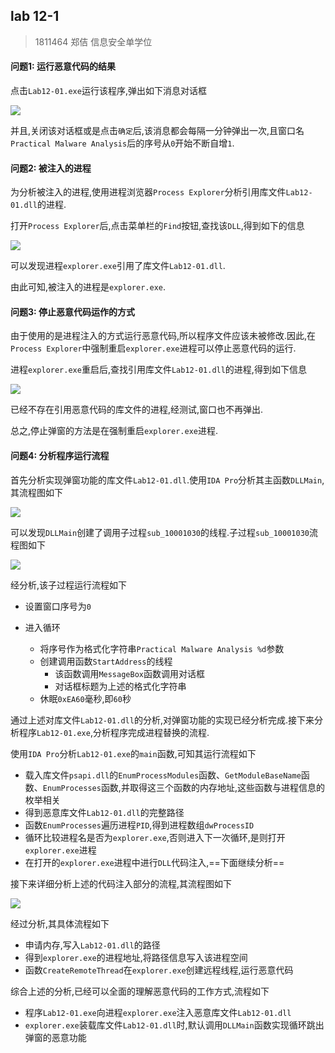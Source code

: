 ## lab 12-1

> 1811464 郑佶 信息安全单学位

#### 问题1: 运行恶意代码的结果

点击`Lab12-01.exe`运行该程序,弹出如下消息对话框

![](../IMG/LAB12-1-1.png)

并且,关闭该对话框或是点击`确定`后,该消息都会每隔一分钟弹出一次,且窗口名`Practical Malware Analysis`后的序号从`0`开始不断自增`1`.


#### 问题2: 被注入的进程

为分析被注入的进程,使用进程浏览器`Process Explorer`分析引用库文件`Lab12-01.dll`的进程.

打开`Process Explorer`后,点击菜单栏的`Find`按钮,查找该`DLL`,得到如下的信息

![](../IMG/LAB12-1-2.png)

可以发现进程`explorer.exe`引用了库文件`Lab12-01.dll`.

由此可知,被注入的进程是`explorer.exe`.



#### 问题3: 停止恶意代码运作的方式

由于使用的是进程注入的方式运行恶意代码,所以程序文件应该未被修改.因此,在`Process Explorer`中强制重启`explorer.exe`进程可以停止恶意代码的运行.

进程`explorer.exe`重启后,查找引用库文件`Lab12-01.dll`的进程,得到如下信息

![](../IMG/LAB12-1-3.png)

已经不存在引用恶意代码的库文件的进程,经测试,窗口也不再弹出.

总之,停止弹窗的方法是在强制重启`explorer.exe`进程.



#### 问题4: 分析程序运行流程

首先分析实现弹窗功能的库文件`Lab12-01.dll`.使用`IDA Pro`分析其主函数`DLLMain`,其流程图如下

![](../IMG/LAB12-1-4.png)

可以发现`DLLMain`创建了调用子过程`sub_10001030`的线程.子过程`sub_10001030`流程图如下

![](../IMG/LAB12-1-5.png)

经分析,该子过程运行流程如下

- 设置窗口序号为`0`

- 进入循环
  - 将序号作为格式化字符串`Practical Malware Analysis %d`参数
  - 创建调用函数`StartAddress`的线程
    - 该函数调用`MessageBox`函数调用对话框
    - 对话框标题为上述的格式化字符串
  - 休眠`0xEA60`毫秒,即`60`秒

通过上述对库文件`Lab12-01.dll`的分析,对弹窗功能的实现已经分析完成.接下来分析程序`Lab12-01.exe`,分析程序完成进程替换的流程.

使用`IDA Pro`分析`Lab12-01.exe`的`main`函数,可知其运行流程如下

- 载入库文件`psapi.dll`的`EnumProcessModules`函数、`GetModuleBaseName`函数、`EnumProcesses`函数,并取得这三个函数的内存地址,这些函数与进程信息的枚举相关
- 得到恶意库文件`Lab12-01.dll`的完整路径
- 函数`EnumProcesses`遍历进程`PID`,得到进程数组`dwProcessID`
- 循环比较进程名是否为`explorer.exe`,否则进入下一次循环,是则打开`explorer.exe`进程
- 在打开的`explorer.exe`进程中进行`DLL`代码注入,==下面继续分析==

接下来详细分析上述的代码注入部分的流程,其流程图如下

![](../IMG/LAB12-1-6.png)

经过分析,其具体流程如下

- 申请内存,写入`Lab12-01.dll`的路径
- 得到`explorer.exe`的进程地址,将路径信息写入该进程空间
- 函数`CreateRemoteThread`在`explorer.exe`创建远程线程,运行恶意代码

综合上述的分析,已经可以全面的理解恶意代码的工作方式,流程如下

- 程序`Lab12-01.exe`向进程`explorer.exe`注入恶意库文件`Lab12-01.dll`
- `explorer.exe`装载库文件`Lab12-01.dll`时,默认调用`DLLMain`函数实现循环跳出弹窗的恶意功能

